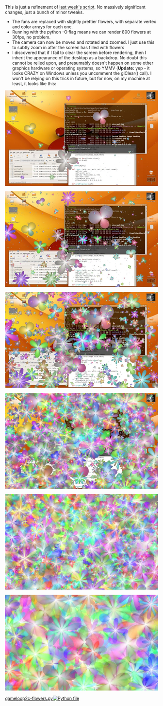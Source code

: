 <!--
.. title: pyglet week 3 : Some Pretty Flowers
.. slug: pyglet-week-3-some-pretty-flowers
.. date: 2008-02-25 01:35:33-06:00
.. tags: geek,software,python,graphics,genart,pyglet
-->


This is just a refinement of [last week's
script](/posts/pyglet-week-2-better-vertex-throughput). No massively significant changes,
just a bunch of minor tweaks.

-   The fans are replaced with slightly prettier flowers, with separate
    vertex and color arrays for each one.
-   Running with the python -O flag means we can render 800 flowers at
    30fps, no problem.
-   The camera can now be moved and rotated and zoomed. I just use this
    to subtly zoom in after the screen has filled with flowers
-   I discovered that if I fail to clear the screen before rendering,
    then I inherit the appearance of the desktop as a backdrop. No doubt
    this cannot be relied upon, and presumably doesn't happen on some
    other graphics hardware or operating systems, so YMMV (**Update:**
    yep - it looks CRAZY on Windows unless you uncomment the glClear()
    call). I won't be relying on this trick in future, but for now, on
    my machine at least, it looks like this:

![flowers1](/files/2008/02/screenshot-flowers1.jpg)

![flowers2](/files/2008/02/screenshot-flowers2.jpg)

![flowers3](/files/2008/02/screenshot-flowers3.jpg)

![flowers4](/files/2008/02/screenshot-flowers4.jpg)

![flowers5](/files/2008/02/screenshot-flowers5.jpg)

![flowers6](/files/2008/02/screenshot-flowers6.jpg)

[gameloop2c-flowers.py![Python
file](/files/2008/02/doc-python.png)](/files/2008/02/gameloop2c-flowerspy.zip "gameloop2c-flowers.py")
